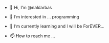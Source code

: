 - 👋 Hi, I’m @naldarbas
- 👀 I’m interested in ... programming
- 🌱 I’m currently learning and I will be ForEVER...

- 📫 How to reach me ... 

<!---
naldarbas/naldarbas is a ✨ special ✨ repository because its `README.md` (this file) appears on your GitHub profile.
You can click the Preview link to take a look at your changes.
--->
